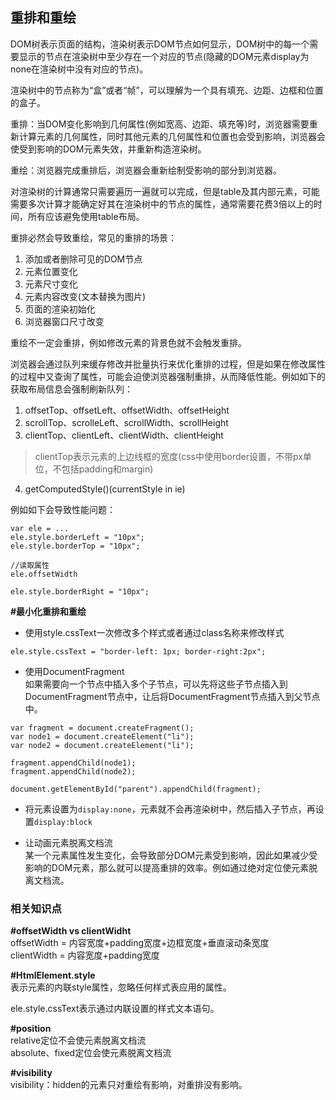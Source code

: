 ## 重排和重绘
DOM树表示页面的结构，渲染树表示DOM节点如何显示，DOM树中的每一个需要显示的节点在渲染树中至少存在一个对应的节点(隐藏的DOM元素display为none在渲染树中没有对应的节点)。

渲染树中的节点称为“盒”或者“帧”，可以理解为一个具有填充、边距、边框和位置的盒子。

重排：当DOM变化影响到几何属性(例如宽高、边距、填充等)时，浏览器需要重新计算元素的几何属性，同时其他元素的几何属性和位置也会受到影响，浏览器会使受到影响的DOM元素失效，并重新构造渲染树。

重绘：浏览器完成重排后，浏览器会重新绘制受影响的部分到浏览器。

对渲染树的计算通常只需要遍历一遍就可以完成，但是table及其内部元素，可能需要多次计算才能确定好其在渲染树中的节点的属性，通常需要花费3倍以上的时间，所有应该避免使用table布局。

重排必然会导致重绘，常见的重排的场景：  
1. 添加或者删除可见的DOM节点
2. 元素位置变化
3. 元素尺寸变化
4. 元素内容改变(文本替换为图片)
5. 页面的渲染初始化
6. 浏览器窗口尺寸改变

重绘不一定会重排，例如修改元素的背景色就不会触发重排。

浏览器会通过队列来缓存修改并批量执行来优化重排的过程，但是如果在修改属性的过程中又查询了属性，可能会迫使浏览器强制重排，从而降低性能。例如如下的获取布局信息会强制刷新队列：  
1. offsetTop、offsetLeft、offsetWidth、offsetHeight  
2. scrollTop、scrolleLeft、scrollWidth、scrollHeight  
3. clientTop、clientLeft、clientWidth、clientHeight  
> clientTop表示元素的上边线框的宽度(css中使用border设置，不带px单位，不包括padding和margin)  
4. getComputedStyle()(currentStyle in ie)

例如如下会导致性能问题：  
```
var ele = ...
ele.style.borderLeft = "10px";
ele.style.borderTop = "10px";

//读取属性
ele.offsetWidth

ele.style.borderRight = "10px";
```

**#最小化重排和重绘**  

* 使用style.cssText一次修改多个样式或者通过class名称来修改样式   
```
ele.style.cssText = "border-left: 1px; border-right:2px";
```

* 使用DocumentFragment  
如果需要向一个节点中插入多个子节点，可以先将这些子节点插入到DocumentFragment节点中，让后将DocumentFragment节点插入到父节点中。  
```
var fragment = document.createFragment();
var node1 = document.createElement("li");
var node2 = document.createElement("li");

fragment.appendChild(node1);
fragment.appendChild(node2);

document.getElementById("parent").appendChild(fragment);
```

* 将元素设置为`display:none`，元素就不会再渲染树中，然后插入子节点，再设置`display:block`

* 让动画元素脱离文档流  
某一个元素属性发生变化，会导致部分DOM元素受到影响，因此如果减少受影响的DOM元素，那么就可以提高重排的效率。例如通过绝对定位使元素脱离文档流。

### 相关知识点
**#offsetWidth vs clientWidht**  
offsetWidth = 内容宽度+padding宽度+边框宽度+垂直滚动条宽度  
clientWidth = 内容宽度+padding宽度

**#HtmlElement.style**  
表示元素的内联style属性，忽略任何样式表应用的属性。  

ele.style.cssText表示通过内联设置的样式文本语句。

**#position**  
relative定位不会使元素脱离文档流  
absolute、fixed定位会使元素脱离文档流

**#visibility**  
visibility：hidden的元素只对重绘有影响，对重排没有影响。  




